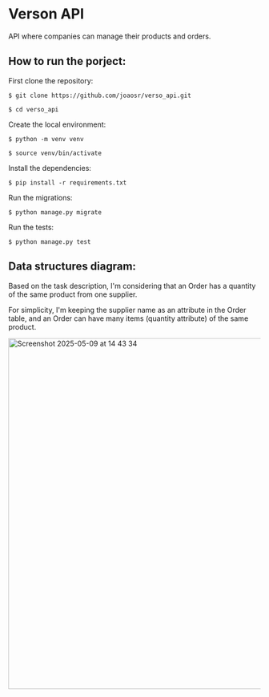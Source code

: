 # Verson API
API where companies can manage their products and orders.

## How to run the porject:

First clone the repository:

```$ git clone https://github.com/joaosr/verso_api.git```

```$ cd verso_api```

Create the local environment:

```$ python -m venv venv```

```$ source venv/bin/activate```

Install the dependencies:

```$ pip install -r requirements.txt```

Run the migrations:

```$ python manage.py migrate```

Run the tests:

```$ python manage.py test```

## Data structures diagram:

Based on the task description, I'm considering that an Order has a quantity of the same product from one supplier. 

For simplicity, I'm keeping the supplier name as an attribute in the Order table, and an Order can have many items (quantity attribute) of the same product.

<img width="700" alt="Screenshot 2025-05-09 at 14 43 34" src="https://github.com/user-attachments/assets/5e3cfde6-1b08-44f2-8066-7f03b35cb835" />
